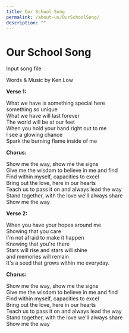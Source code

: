 ```yaml
---
title: Our School Song
permalink: /about-us/OurSchoolSong/
description: ""
---
```

<h1>Our School Song</h1>

Input song file

<p>Words & Music by Ken Low</p>
	
<p><strong>Verse 1:</strong></p>
	
<div align="justify">What we have is something special here<br/>
something so unique<br/>
What we have will last forever<br/>
The world will be at our feet<br/>
When you hold your hand right out to me<br/>
I see a glowing chance<br/>
Spark the burning flame inside of me</div>
<p><strong>Chorus:</strong></p>
<div align="justify">Show me the way, show me the signs<br/>
Give me the wisdom to believe in me and find<br/>
Find within myself, capacities to excel<br/>
Bring out the love, here in our hearts<br/>
Teach us to pass it on and always lead the way<br />
Stand together, with the love we'll always share<br />
Show me the way</div>
	
<p><strong>Verse 2:</strong></p>
	
<div align="justify">When you have your hopes around me<br />
	Showing that you care<br />
	I'm not afraid to make it happen<br />
	Knowing that you're there<br />
	Stars will rise and stars will shine<br />
	and memories will remain<br />
	It's a seed that grows within me everyday.</div>
<p><strong>Chorus:</strong></p>
<div align="justify">Show me the way, show me the signs<br />
	Give me the wisdom to believe in me and find<br />
	Find within myself, capacities to excel<br />
	Bring out the love, here in our hearts<br />
	Teach us to pass it on and always lead the way<br />
	Stand together, with the love we'll always share<br />
	Show me the way
</div>
